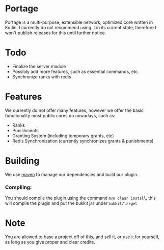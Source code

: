 # Portage
Portage is a multi-purpose, extensible network, optimized core written in Kotlin. 
I currently do not recommend using it in its current state, 
therefore I won't publish releases for this until further notice.

# Todo
- Finalize the server module
- Possibly add more features, such as essential commands, etc.
- Synchronize ranks with redis

# Features
We currently do not offer many features, however we offer the basic functionality most public cores do nowadays, such as:
- Ranks
- Punishments
- Granting System (including temporary grants, etc)
- Redis Synchronization (currently synchronizes grants & punishments)

# Building
We use [maven](https://maven.apache.org/) to manage our dependencies and build our plugin.

### Compiling:
You should compile the plugin using the command ```mvn clean install```, this will compile the plugin and put the bukkit jar under ```bukkit/target```
  
# Note
You are allowed to base a project off of this, and sell it, or use it for yourself, as long as you give proper and clear credits.